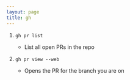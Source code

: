 ```yaml
---
layout: page
title: gh
---
```


1. `gh pr list`
   - List all open PRs in the repo

2. `gh pr view --web`
   - Opens the PR for the branch you are on
